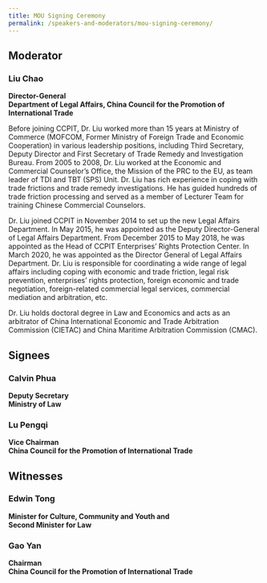 ```yaml
---
title: MOU Signing Ceremony
permalink: /speakers-and-moderators/mou-signing-ceremony/
---
```


## Moderator 

### Liu Chao
**Director-General<br>
Department of Legal Affairs, China Council for the Promotion of International Trade**

Before joining CCPIT, Dr. Liu worked more than 15 years at Ministry of Commerce (MOFCOM, Former Ministry of Foreign Trade and Economic Cooperation) in various leadership positions, including Third Secretary, Deputy Director and First Secretary of Trade Remedy and Investigation Bureau. From 2005 to 2008, Dr. Liu worked at the Economic and Commercial Counselor’s Office, the Mission of the PRC to the EU, as team leader of TDI and TBT (SPS) Unit. Dr. Liu has rich experience in coping with trade frictions and trade remedy investigations. He has guided hundreds of trade friction processing and served as a member of Lecturer Team for training Chinese Commercial Counselors.

Dr. Liu joined CCPIT in November 2014 to set up the new Legal Affairs Department. In May 2015, he was appointed as the Deputy Director-General of Legal Affairs Department. From December 2015 to May 2018, he was appointed as the Head of CCPIT Enterprises’ Rights Protection Center. In March 2020, he was appointed as the Director General of Legal Affairs Department. Dr. Liu is responsible for coordinating a wide range of legal affairs including coping with economic and trade friction, legal risk prevention, enterprises’ rights protection, foreign economic and trade negotiation, foreign-related commercial legal services, commercial mediation and arbitration, etc.

Dr. Liu holds doctoral degree in Law and Economics and acts as an arbitrator of China International Economic and Trade Arbitration Commission (CIETAC) and China Maritime Arbitration Commission (CMAC).

## Signees

### Calvin Phua
**Deputy Secretary<br>
Ministry of Law**

### Lu Pengqi
**Vice Chairman<br>
China Council for the Promotion of International Trade**<br>


## Witnesses 

### Edwin Tong
**Minister for Culture, Community and Youth and<br>
Second Minister for Law**

### Gao Yan
**Chairman<br>
China Council for the Promotion of International Trade**<br>
